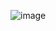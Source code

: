 ![image](https://github.com/lcaohoanq/SuccessFailedCard/assets/136492579/ce7c4636-584d-461e-a3e4-2b6938af374b)

